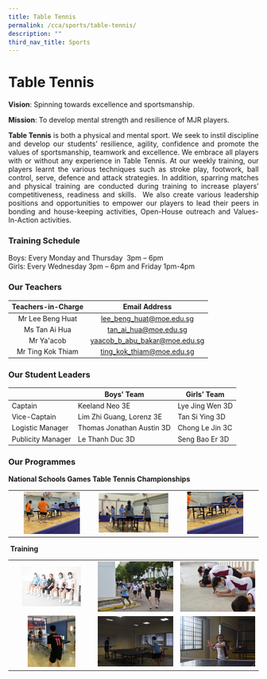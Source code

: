 ```yaml
---
title: Table Tennis
permalink: /cca/sports/table-tennis/
description: ""
third_nav_title: Sports
---
```

# **Table Tennis**


**Vision**: Spinning towards excellence and sportsmanship.  

**Mission**: To develop mental strength and resilience of MJR players.

<p style="text-align: justify;"><b>Table Tennis</b> is both a physical and mental sport. We seek to instil discipline and develop our students’ resilience, agility, confidence and promote the values of sportsmanship, teamwork and excellence. We embrace all players with or without any experience in Table Tennis. At our weekly training, our players learnt the various techniques such as stroke play, footwork, ball control, serve, defence and attack strategies. In addition, sparring matches and physical training are conducted during training to increase players’ competitiveness, readiness and skills.  We also create various leadership positions and opportunities to empower our players to lead their peers in bonding and house-keeping activities, Open-House outreach and Values-In-Action activities. </p>

### **Training Schedule**

Boys: Every Monday and Thursday  3pm – 6pm     
Girls: Every Wednesday 3pm – 6pm and Friday 1pm-4pm

### **Our Teachers**

| Teachers-in-Charge | Email Address                  |
|:--------------:|:----------------------:|
|  Mr Lee Beng Huat  |    lee_beng_huat@moe.edu.sg    |
|   Ms Tan Ai Hua    |     tan_ai_hua@moe.edu.sg      |
|     Mr Ya'acob     |  yaacob_b_abu_bakar@moe.edu.sg |
| Mr Ting Kok Thiam  |    ting_kok_thiam@moe.edu.sg   |


### Our Student Leaders

|                   | Boys’ Team                | Girls’ Team     |
|---------------|---------------------|--------------|
| Captain           | Keeland Neo 3E            | Lye Jing Wen 3D |
| Vice-Captain      | Lim Zhi Guang, Lorenz 3E  | Tan Si Ying 3D  |
| Logistic Manager  | Thomas Jonathan Austin 3D | Chong Le Jin 3C |
| Publicity Manager | Le Thanh Duc 3D           | Seng Bao Er 3D  |

### Our Programmes

**National Schools Games Table Tennis Championships**


|   |   |   |
|:--------------:|:-------------:|:----------:|
|  <img src="/images/Cca/Table%20Tennis/EZ%20Inter-School%20TT%20Championship%20BOYS.jpg" style="width:70%"> | ![](/images/Cca/Table%20Tennis/EZ%20Inter-School%20TT%20Championship%20GIRLS.jpg)  | <img src="/images/Cca/Table%20Tennis/National%20School%20Game%20BOYS.jpg" style="width:70%">  |

 **Training**
 
 
 
 |   |   |   |
|:--------------:|:-------------:|:----------:|
| <img src="/images/Cca/Table%20Tennis/Physical%20Training%201.jpg" style="width:75%"> |   ![](/images/Cca/Table%20Tennis/Physical%20Training%202.jpg)  |   ![](/images/Cca/Table%20Tennis/Physical%20Training%203.jpg)  |
|  <img src="/images/Cca/Table%20Tennis/Skills%20Training%201.jpg" style="width:60%"> |    ![](/images/Cca/Table%20Tennis/Skills%20Training%202.jpg)    |  ![](/images/Cca/Table%20Tennis/Skills%20Training%203.jpg)   |